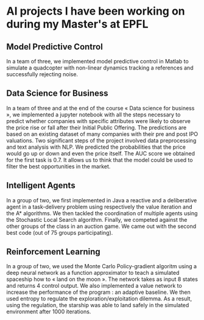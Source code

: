# AI projects I have been working on during my Master's at EPFL

## Model Predictive Control
In a team of three, we implemented model predictive control in Matlab to simulate a quadcopter with non-linear dynamics tracking a references and successfully rejecting noise.

## Data Science for Business
In a team of three and at the end of the course « Data science for business », we implemented a
jupyter notebook with all the steps necessary to predict whether companies with specific attributes were likely to observe the price rise or fall after their Initial Public Offering. The predictions are based on an existing dataset of many companies with their pre and post IPO valuations. Two significant steps of the project involved data preprocessing and text analysis with NLP. We predicted the probabilities that the price would go up or down and even the price itself. The AUC score we obtained for the first task is 0.7. It allows us to think that the model could be used to filter the best opportunities in the market.

## Intelligent Agents
In a group of two, we first implemented in Java a reactive and a deliberative agent in a task-delivery problem using respectively the value iteration and the A* algorithms. We then tackled the coordination of multiple agents using the Stochastic Local Search algorithm. Finally, we competed against the other groups of the class in an auction game. We came out with the second best code (out of 75 groups participating).

## Reinforcement Learning
In a group of two, we used the Monte Carlo Policy-gradient algoritm using a deep neural network as a function approximator to teach a simulated spaceship how to « land on the moon ». The network takes as input 8 states and returns 4 control output. We also implemented a value network to increase the performance of the program : an adaptive baseline. We then used entropy to regulate the exploration/exploitation dilemma. As a result, using the regulation, the starship was able to land safely in the simulated environment after 1000 iterations.
